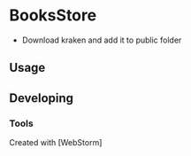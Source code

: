 # BooksStore

- Download kraken and add it to public folder

## Usage

## Developing

### Tools

Created with [WebStorm]
